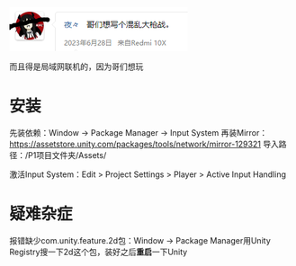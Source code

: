 ![intro](intro.png)

而且得是局域网联机的，因为哥们想玩

# 安装

先装依赖：Window -> Package Manager -> Input System
再装Mirror：https://assetstore.unity.com/packages/tools/network/mirror-129321 导入路径：/P1项目文件夹/Assets/

激活Input System：Edit > Project Settings > Player > Active Input Handling

# 疑难杂症

报错缺少com.unity.feature.2d包：Window -> Package Manager用Unity Registry搜一下2d这个包，装好之后**重启**一下Unity